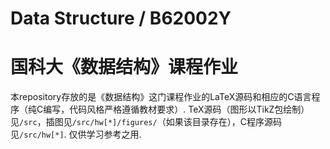 # Data Structure / B62002Y
# 国科大《数据结构》课程作业
本repository存放的是《数据结构》这门课程作业的LaTeX源码和相应的C语言程序（纯C编写，代码风格严格遵循教材要求）. TeX源码（图形以TikZ包绘制）见`/src`，插图见`/src/hw[*]/figures/`（如果该目录存在），C程序源码见`/src/hw[*]`.
仅供学习参考之用.
